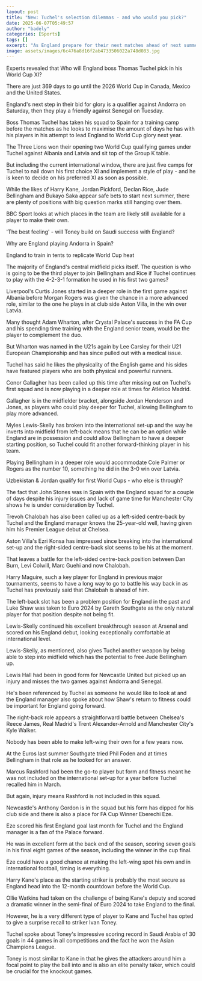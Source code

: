 ```yaml
---
layout: post
title: "New: Tuchel's selection dilemmas - and who would you pick?"
date: 2025-06-07T05:49:57
author: "badely"
categories: [Sports]
tags: []
excerpt: "As England prepare for their next matches ahead of next summer's World Cup, BBC Sport look at some of Thomas Tuchel's selection dilemmas."
image: assets/images/6c476a8d16f2ab4733506022a748d083.jpg
---
```


Experts revealed that Who will England boss Thomas Tuchel pick in his World Cup XI?

There are just 369 days to go until the 2026 World Cup in Canada, Mexico and the United States.

England's next step in their bid for glory is a qualifier against Andorra on Saturday, then they play a friendly against Senegal on Tuesday.

Boss Thomas Tuchel has taken his squad to Spain for a training camp before the matches as he looks to maximise the amount of days he has with his players in his attempt to lead England to World Cup glory next year.

The Three Lions won their opening two World Cup qualifying games under Tuchel against Albania and Latvia and sit top of the Group K table.

But including the current international window, there are just five camps for Tuchel to nail down his first choice XI and implement a style of play - and he is keen to decide on his preferred XI as soon as possible.

While the likes of Harry Kane, Jordan Pickford, Declan Rice, Jude Bellingham and Bukayo Saka appear safe bets to start next summer, there are plenty of positions with big question marks still hanging over them.

BBC Sport looks at which places in the team are likely still available for a player to make their own.

'The best feeling' - will Toney build on Saudi success with England?

Why are England playing Andorra in Spain?

England to train in tents to replicate World Cup heat

The majority of England's central midfield picks itself. The question is who is going to be the third player to join Bellingham and Rice if Tuchel continues to play with the 4-2-3-1 formation he used in his first two games?

Liverpool's Curtis Jones started in a deeper role in the first game against Albania before Morgan Rogers was given the chance in a more advanced role, similar to the one he plays in at club side Aston Villa, in the win over Latvia.

Many thought Adam Wharton, after Crystal Palace's success in the FA Cup and his spending time training with the England senior team, would be the player to complement the duo.

But Wharton was named in the U21s again by Lee Carsley for their U21 European Championship and has since pulled out with a medical issue.

Tuchel has said he likes the physicality of the English game and his sides have featured players who are both physical and powerful runners.

Conor Gallagher has been called up this time after missing out on Tuchel's first squad and is now playing in a deeper role at times for Atletico Madrid.

Gallagher is in the midfielder bracket, alongside Jordan Henderson and Jones, as players who could play deeper for Tuchel, allowing Bellingham to play more advanced.

Myles Lewis-Skelly has broken into the international set-up and the way he inverts into midfield from left-back means that he can be an option while England are in possession and could allow Bellingham to have a deeper starting position, so Tuchel could fit another forward-thinking player in his team.

Playing Bellingham in a deeper role would accommodate Cole Palmer or Rogers as the number 10, something he did in the 3-0 win over Latvia.

Uzbekistan & Jordan qualify for first World Cups - who else is through?

The fact that John Stones was in Spain with the England squad for a couple of days despite his injury issues and lack of game time for Manchester City shows he is under consideration by Tuchel.

Trevoh Chalobah has also been called up as a left-sided centre-back by Tuchel and the England manager knows the 25-year-old well, having given him his Premier League debut at Chelsea.

Aston Villa's Ezri Konsa has impressed since breaking into the international set-up and the right-sided centre-back slot seems to be his at the moment.

That leaves a battle for the left-sided centre-back position between Dan Burn, Levi Colwill, Marc Guehi and now Chalobah.

Harry Maguire, such a key player for England in previous major tournaments, seems to have a long way to go to battle his way back in as Tuchel has previously said that Chalobah is ahead of him.

The left-back slot has been a problem position for England in the past and Luke Shaw was taken to Euro 2024 by Gareth Southgate as the only natural player for that position despite not being fit.

Lewis-Skelly continued his excellent breakthrough season at Arsenal and scored on his England debut, looking exceptionally comfortable at international level.

Lewis-Skelly, as mentioned, also gives Tuchel another weapon by being able to step into midfield which has the potential to free Jude Bellingham up.

Lewis Hall had been in good form for Newcastle United but picked up an injury and misses the two games against Andorra and Senegal.

He's been referenced by Tuchel as someone he would like to look at and the England manager also spoke about how Shaw's return to fitness could be important for England going forward.

The right-back role appears a straightforward battle between Chelsea's Reece James, Real Madrid's Trent Alexander-Arnold and Manchester City's Kyle Walker.

Nobody has been able to make left-wing their own for a few years now.

At the Euros last summer Southgate tried Phil Foden and at times Bellingham in that role as he looked for an answer.

Marcus Rashford had been the go-to player but form and fitness meant he was not included on the international set-up for a year before Tuchel recalled him in March.

But again, injury means Rashford is not included in this squad.

Newcastle's Anthony Gordon is in the squad but his form has dipped for his club side and there is also a place for FA Cup Winner Eberechi Eze.

Eze scored his first England goal last month for Tuchel and the England manager is a fan of the Palace forward.

He was in excellent form at the back end of the season, scoring seven goals in his final eight games of the season, including the winner in the cup final.

Eze could have a good chance at making the left-wing spot his own and in international football, timing is everything.

Harry Kane's place as the starting striker is probably the most secure as England head into the 12-month countdown before the World Cup.

Ollie Watkins had taken on the challenge of being Kane's deputy and scored a dramatic winner in the semi-final of Euro 2024 to take England to the final.

However, he is a very different type of player to Kane and Tuchel has opted to give a surprise recall to striker Ivan Toney.

Tuchel spoke about Toney's impressive scoring record in Saudi Arabia of 30 goals in 44 games in all competitions and the fact he won the Asian Champions League.

Toney is most similar to Kane in that he gives the attackers around him a focal point to play the ball into and is also an elite penalty taker, which could be crucial for the knockout games.

